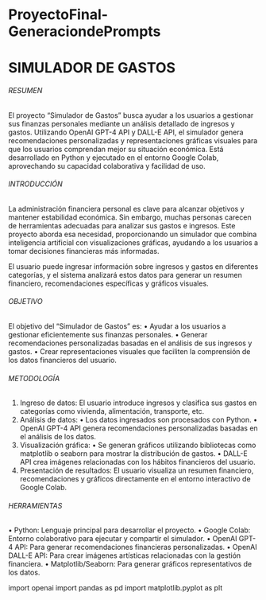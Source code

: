 # ProyectoFinal-GeneraciondePrompts
# SIMULADOR DE GASTOS

###### RESUMEN

El proyecto “Simulador de Gastos” busca ayudar a los usuarios a gestionar sus finanzas personales mediante un análisis detallado de ingresos y gastos. Utilizando OpenAI GPT-4 API y DALL-E API, el simulador genera recomendaciones personalizadas y representaciones gráficas visuales para que los usuarios comprendan mejor su situación económica. Está desarrollado en Python y ejecutado en el entorno Google Colab, aprovechando su capacidad colaborativa y facilidad de uso.

###### INTRODUCCIÓN

La administración financiera personal es clave para alcanzar objetivos y mantener estabilidad económica. Sin embargo, muchas personas carecen de herramientas adecuadas para analizar sus gastos e ingresos. Este proyecto aborda esa necesidad, proporcionando un simulador que combina inteligencia artificial con visualizaciones gráficas, ayudando a los usuarios a tomar decisiones financieras más informadas.

El usuario puede ingresar información sobre ingresos y gastos en diferentes categorías, y el sistema analizará estos datos para generar un resumen financiero, recomendaciones específicas y gráficos visuales.

###### OBJETIVO

El objetivo del “Simulador de Gastos” es:
•	Ayudar a los usuarios a gestionar eficientemente sus finanzas personales.
•	Generar recomendaciones personalizadas basadas en el análisis de sus ingresos y gastos.
•	Crear representaciones visuales que faciliten la comprensión de los datos financieros del usuario.

###### METODOLOGÍA
1.	Ingreso de datos: El usuario introduce ingresos y clasifica sus gastos en categorías como vivienda, alimentación, transporte, etc.
2.	Análisis de datos:
•	Los datos ingresados son procesados con Python.
•	OpenAI GPT-4 API genera recomendaciones personalizadas basadas en el análisis de los datos.
3.	Visualización gráfica:
•	Se generan gráficos utilizando bibliotecas como matplotlib o seaborn para mostrar la distribución de gastos.
•	DALL-E API crea imágenes relacionadas con los hábitos financieros del usuario.
4.	Presentación de resultados: El usuario visualiza un resumen financiero, recomendaciones y gráficos directamente en el entorno interactivo de Google Colab.

###### HERRAMIENTAS
•	Python: Lenguaje principal para desarrollar el proyecto.
•	Google Colab: Entorno colaborativo para ejecutar y compartir el simulador.
•	OpenAI GPT-4 API: Para generar recomendaciones financieras personalizadas.
•	OpenAI DALL-E API: Para crear imágenes artísticas relacionadas con la gestión financiera.
•	Matplotlib/Seaborn: Para generar gráficos representativos de los datos.

import openai
import pandas as pd
import matplotlib.pyplot as plt

